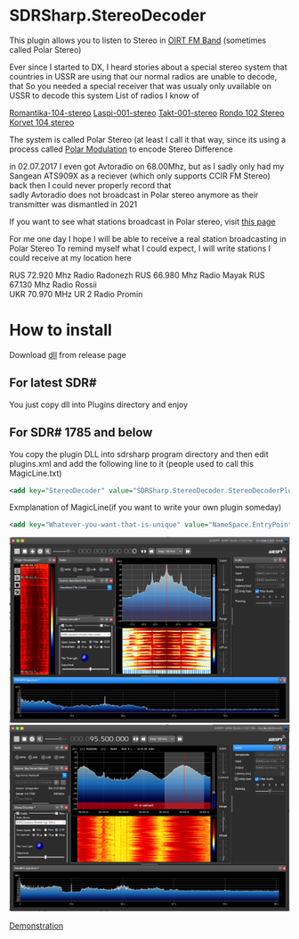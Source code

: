 # SDRSharp.StereoDecoder
This plugin allows you to listen to Stereo in [OIRT FM Band](https://en.wikipedia.org/wiki/FM_broadcast_band#OIRT_bandplan) (sometimes called Polar Stereo)  

Ever since I started to DX, I heard stories about a special stereo system that countries in USSR are using that our normal radios are unable to decode, that 
So you needed a special receiver that was usualy only uvailable on USSR to decode this system
List of radios I know of

[Romantika-104-stereo](http://rr20.ddns.net/Item.aspx?ItemId=f33817ff-f3c9-4093-8f57-e7a5826c6355&Lang=En)
[Laspi-001-stereo](http://rr20.ddns.net/Item.aspx?ItemId=6388e8ea-f706-424c-a25f-1a278317b772&Lang=En)
[Takt-001-stereo](http://rr20.ddns.net/Item.aspx?ItemId=e77ba04e-fa82-49ac-a639-4418c96c0a2c&Lang=En)
[Rondo 102 Stereo](https://www.radiomuseum.org/r/taganrogwo_102_rondo_102_stereo.html) 
[Korvet 104 stereo](http://rr20.ddns.net/Item.aspx?ItemId=1480685a-e920-4638-8104-4d0373d3f83f&Lang=En)


The system is called Polar Stereo (at least I call it that way, since its using a process called [Polar Modulation](https://en.wikipedia.org/wiki/Polar_modulation) to encode Stereo Difference



in 02.07.2017 I even got Avtoradio on 68.00Mhz, but as I sadly only had my Sangean ATS909X as a reciever (which only supports CCIR FM Stereo) back then I could never properly record that  
sadly Avtoradio does not broadcast in Polar stereo anymore as their transmitter was dismantled in 2021

If you want to see what stations broadcast in Polar stereo, visit [this page](https://www.fmlist.org/oirt.php) 

For me one day I hope I will be able to receive a real station broadcasting in Polar Stereo
To remind myself what I could expect, I will write stations I could receive at my location here

RUS	72.920 Mhz	Radio Radonezh
RUS	66.980 Mhz	Radio Mayak
RUS	67.130 Mhz	Radio Rossii 	
UKR	70.970 MHz	UR 2 Radio Promin
 
# How to install
Download [dll](https://github.com/veso266/SDRSharp.StereoDecoder/releases/download/1.0/SDRSharp.StereoDecoder.dll) from release page
## For latest SDR#
You just copy dll into Plugins directory and enjoy
## For SDR# 1785 and below 
You copy the plugin DLL into sdrsharp program directory and then edit plugins.xml and add the following line to it (people used to call this  MagicLine.txt)
 ```xml
<add key="StereoDecoder" value="SDRSharp.StereoDecoder.StereoDecoderPlugin,SDRSharp.StereoDecoder" />
 ```
 
 Exmplanation of MagicLine(if you want to write your own plugin someday)
 ```xml
 <add key="Whatever-you-want-that-is-unique" value="NameSpace.EntryPoint,DLLName" />
 ```
 
 ![Polar Stereo](IMGS/PolarDEMO.PNG?raw=true "Polar Stereo") ![CCIR Stereo](IMGS/CCIRDEMO.PNG?raw=true "CCIR Stereo")

[Demonstration](https://youtu.be/Fu50GpB_aPk)
